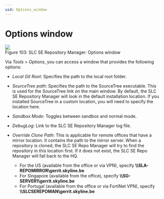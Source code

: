 ```yaml
---
uid: Options_window
---
```


# Options window

![](~/develop/images/SLCSERepoManager_Options.png)
<br>Figure 103: SLC SE Repository Manager: Options window

Via *Tools* > *Options*, you can access a window that provides the following options:

- *Local Git Root*: Specifies the path to the local root folder.

- *SourceTree path*: Specifies the path to the SourceTree executable. This is used for the SourceTree link on the main window. By default, the SLC SE Repository Manager will look in the default installation location. If you installed SourceTree in a custom location, you will need to specify the location here.

- *Sandbox Mode*: Toggles between sandbox and normal mode.

- *DebugLog*: Link to the SLC SE Repository Manager log file.

- *Override Clone Path*: This is applicable for remote offices that have a mirror location. It contains the path to the mirror server. When a repository is cloned, the SLC SE Repo Manager will try to find the repository in this location first. If it does not exist, the SLC SE Repo Manager will fall back to the HQ. 

  - For the US (available from the office or via VPN), specify **\\\SLA-REPOMIRROR\gerrit.skyline.be**
  - For Singapore (available from the office), specify **\\\SG-SERVER1\gerrit.skyline.be**
  - For Portugal (available from the office or via FortiNet VPN), specify **\\\SLCSEREPOMAN\gerrit.skyline.be**
